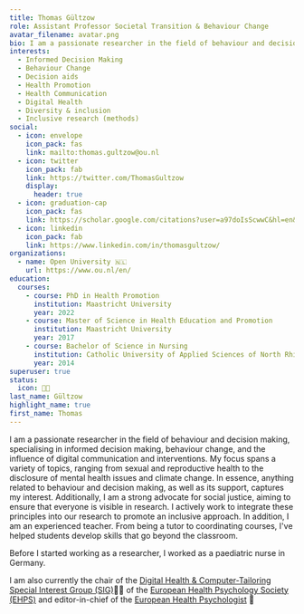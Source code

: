 ```yaml
---
title: Thomas Gültzow
role: Assistant Professor Societal Transition & Behaviour Change
avatar_filename: avatar.png
bio: I am a passionate researcher in the field of behaviour and decision making, specialising in informed decision making, behaviour change, and the influence of digital communication and interventions.
interests:
  - Informed Decision Making
  - Behaviour Change
  - Decision aids
  - Health Promotion
  - Health Communication
  - Digital Health
  - Diversity & inclusion
  - Inclusive research (methods)
social:
  - icon: envelope
    icon_pack: fas
    link: mailto:thomas.gultzow@ou.nl
  - icon: twitter
    icon_pack: fab
    link: https://twitter.com/ThomasGultzow
    display:
      header: true
  - icon: graduation-cap
    icon_pack: fas
    link: https://scholar.google.com/citations?user=a97doIsScwwC&hl=en&oi=ao
  - icon: linkedin
    icon_pack: fab
    link: https://www.linkedin.com/in/thomasgultzow/
organizations:
  - name: Open University 🇳🇱
    url: https://www.ou.nl/en/
education:
  courses:
    - course: PhD in Health Promotion
      institution: Maastricht University
      year: 2022
    - course: Master of Science in Health Education and Promotion
      institution: Maastricht University
      year: 2017
    - course: Bachelor of Science in Nursing
      institution: Catholic University of Applied Sciences of North Rhine-Westphalia
      year: 2014
superuser: true
status:
  icon: 👨‍💻
last_name: Gültzow
highlight_name: true
first_name: Thomas
---
```


I am a passionate researcher in the field of behaviour and decision making, specialising in informed decision making, behaviour change, and the influence of digital communication and interventions. My focus spans a variety of topics, ranging from sexual and reproductive health to the disclosure of mental health issues and climate change. In essence, anything related to behaviour and decision making, as well as its support, captures my interest. Additionally, I am a strong advocate for social justice, aiming to ensure that everyone is visible in research. I actively work to integrate these principles into our research to promote an inclusive approach. In addition, I am an experienced teacher. From being a tutor to coordinating courses, I've helped students develop skills that go beyond the classroom.

Before I started working as a researcher, I worked as a paediatric nurse in Germany.

I am also currently the chair of the [Digital Health & Computer-Tailoring Special Interest Group (SIG)](https://ehps.net/digital-health-and-computer-tailoring/)👨‍💻 of the [European Health Psychology Society (EHPS)](https://ehps.net/) and editor-in-chief of the [European Health Psychologist](https://www.ehps.net/ehp/index.php/contents/index) 📰

